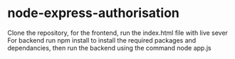 # node-express-authorisation

Clone the repository, for the frontend, run the index.html file with live sever
For backend run npm install to install the required packages and dependancies, then run the backend using the command node app.js
